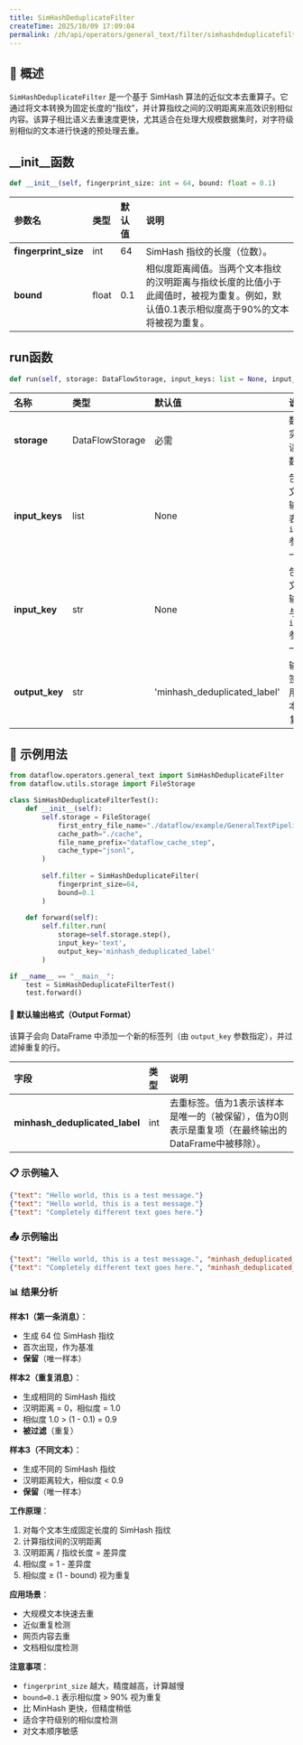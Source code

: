 ```yaml
---
title: SimHashDeduplicateFilter
createTime: 2025/10/09 17:09:04
permalink: /zh/api/operators/general_text/filter/simhashdeduplicatefilter/
---
```


## 📘 概述

`SimHashDeduplicateFilter` 是一个基于 SimHash 算法的近似文本去重算子。它通过将文本转换为固定长度的“指纹”，并计算指纹之间的汉明距离来高效识别相似内容。该算子相比语义去重速度更快，尤其适合在处理大规模数据集时，对字符级别相似的文本进行快速的预处理去重。

## __init__函数

```python
def __init__(self, fingerprint_size: int = 64, bound: float = 0.1)
```

| 参数名 | 类型 | 默认值 | 说明 |
| :--- | :--- | :--- | :--- |
| **fingerprint_size** | int | 64 | SimHash 指纹的长度（位数）。 |
| **bound** | float | 0.1 | 相似度距离阈值。当两个文本指纹的汉明距离与指纹长度的比值小于此阈值时，被视为重复。例如，默认值0.1表示相似度高于90%的文本将被视为重复。 |

## run函数

```python
def run(self, storage: DataFlowStorage, input_keys: list = None, input_key: str = None, output_key: str = 'minhash_deduplicated_label')
```

| 名称 | 类型 | 默认值 | 说明 |
| :--- | :--- | :--- | :--- |
| **storage** | DataFlowStorage | 必需 | 数据流存储实例，负责读取与写入数据。 |
| **input_keys** | list | None | 包含待去重文本的多个输入列名列表。与 `input_key` 参数二选一。 |
| **input_key** | str | None | 包含待去重文本的单个输入列名。与 `input_keys` 参数二选一。 |
| **output_key** | str | 'minhash_deduplicated_label' | 输出结果标签的列名，用于标记样本是否为重复项。 |

## 🧠 示例用法

```python
from dataflow.operators.general_text import SimHashDeduplicateFilter
from dataflow.utils.storage import FileStorage

class SimHashDeduplicateFilterTest():
    def __init__(self):
        self.storage = FileStorage(
            first_entry_file_name="./dataflow/example/GeneralTextPipeline/simhash_test_input.jsonl",
            cache_path="./cache",
            file_name_prefix="dataflow_cache_step",
            cache_type="jsonl",
        )
        
        self.filter = SimHashDeduplicateFilter(
            fingerprint_size=64,
            bound=0.1
        )
        
    def forward(self):
        self.filter.run(
            storage=self.storage.step(),
            input_key='text',
            output_key='minhash_deduplicated_label'
        )

if __name__ == "__main__":
    test = SimHashDeduplicateFilterTest()
    test.forward()
```

#### 🧾 默认输出格式（Output Format）

该算子会向 DataFrame 中添加一个新的标签列（由 `output_key` 参数指定），并过滤掉重复的行。

| 字段 | 类型 | 说明 |
| :--- | :--- | :--- |
| **minhash_deduplicated_label** | int | 去重标签。值为1表示该样本是唯一的（被保留），值为0则表示是重复项（在最终输出的DataFrame中被移除）。 |

### 📋 示例输入

```json
{"text": "Hello world, this is a test message."}
{"text": "Hello world, this is a test message."}
{"text": "Completely different text goes here."}
```

### 📤 示例输出

```json
{"text": "Hello world, this is a test message.", "minhash_deduplicated_label": 1}
{"text": "Completely different text goes here.", "minhash_deduplicated_label": 1}
```

### 📊 结果分析

**样本1（第一条消息）**：
- 生成 64 位 SimHash 指纹
- 首次出现，作为基准
- **保留**（唯一样本）

**样本2（重复消息）**：
- 生成相同的 SimHash 指纹
- 汉明距离 = 0，相似度 = 1.0
- 相似度 1.0 > (1 - 0.1) = 0.9
- **被过滤**（重复）

**样本3（不同文本）**：
- 生成不同的 SimHash 指纹
- 汉明距离较大，相似度 < 0.9
- **保留**（唯一样本）

**工作原理**：
1. 对每个文本生成固定长度的 SimHash 指纹
2. 计算指纹间的汉明距离
3. 汉明距离 / 指纹长度 = 差异度
4. 相似度 = 1 - 差异度
5. 相似度 ≥ (1 - bound) 视为重复

**应用场景**：
- 大规模文本快速去重
- 近似重复检测
- 网页内容去重
- 文档相似度检测

**注意事项**：
- `fingerprint_size` 越大，精度越高，计算越慢
- `bound=0.1` 表示相似度 > 90% 视为重复
- 比 MinHash 更快，但精度稍低
- 适合字符级别的相似度检测
- 对文本顺序敏感
